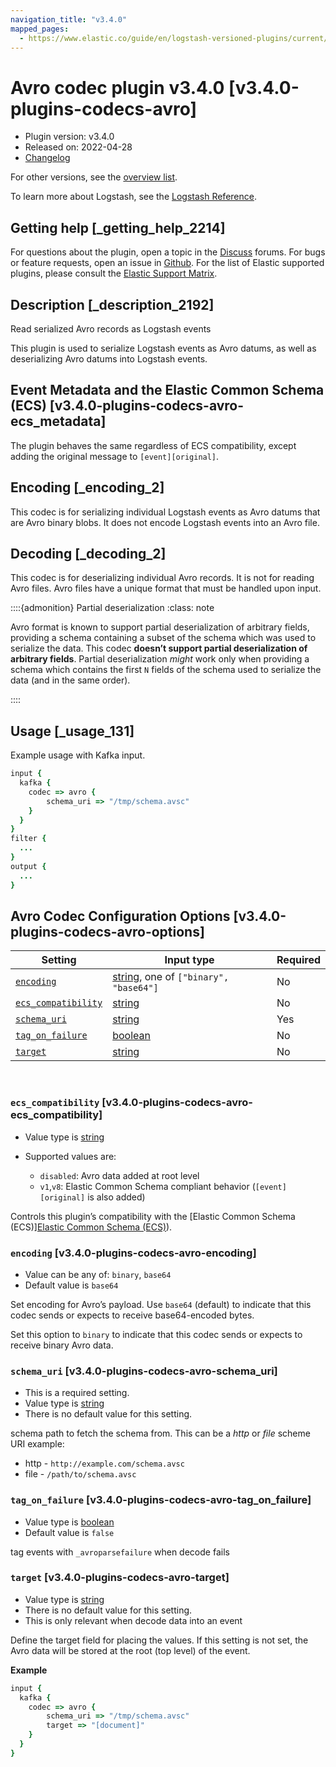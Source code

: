 ```yaml
---
navigation_title: "v3.4.0"
mapped_pages:
  - https://www.elastic.co/guide/en/logstash-versioned-plugins/current/v3.4.0-plugins-codecs-avro.html
---
```


# Avro codec plugin v3.4.0 [v3.4.0-plugins-codecs-avro]


* Plugin version: v3.4.0
* Released on: 2022-04-28
* [Changelog](https://github.com/logstash-plugins/logstash-codec-avro/blob/v3.4.0/CHANGELOG.md)

For other versions, see the [overview list](codec-avro-index.md).

To learn more about Logstash, see the [Logstash Reference](logstash://reference/index.md).

## Getting help [_getting_help_2214]

For questions about the plugin, open a topic in the [Discuss](http://discuss.elastic.co) forums. For bugs or feature requests, open an issue in [Github](https://github.com/logstash-plugins/logstash-codec-avro). For the list of Elastic supported plugins, please consult the [Elastic Support Matrix](https://www.elastic.co/support/matrix#matrix_logstash_plugins).


## Description [_description_2192]

Read serialized Avro records as Logstash events

This plugin is used to serialize Logstash events as Avro datums, as well as deserializing Avro datums into Logstash events.


## Event Metadata and the Elastic Common Schema (ECS) [v3.4.0-plugins-codecs-avro-ecs_metadata]

The plugin behaves the same regardless of ECS compatibility, except adding the original message to `[event][original]`.


## Encoding [_encoding_2]

This codec is for serializing individual Logstash events as Avro datums that are Avro binary blobs. It does not encode Logstash events into an Avro file.


## Decoding [_decoding_2]

This codec is for deserializing individual Avro records. It is not for reading Avro files. Avro files have a unique format that must be handled upon input.

::::{admonition} Partial deserialization
:class: note

Avro format is known to support partial deserialization of arbitrary fields, providing a schema containing a subset of the schema which was used to serialize the data. This codec **doesn’t support partial deserialization of arbitrary fields**. Partial deserialization *might* work only when providing a schema which contains the first `N` fields of the schema used to serialize the data (and in the same order).

::::



## Usage [_usage_131]

Example usage with Kafka input.

```ruby
input {
  kafka {
    codec => avro {
        schema_uri => "/tmp/schema.avsc"
    }
  }
}
filter {
  ...
}
output {
  ...
}
```


## Avro Codec Configuration Options [v3.4.0-plugins-codecs-avro-options]

| Setting | Input type | Required |
| --- | --- | --- |
| [`encoding`](v3-4-0-plugins-codecs-avro.md#v3.4.0-plugins-codecs-avro-encoding) | [string](logstash://reference/configuration-file-structure.md#string), one of `["binary", "base64"]` | No |
| [`ecs_compatibility`](v3-4-0-plugins-codecs-avro.md#v3.4.0-plugins-codecs-avro-ecs_compatibility) | [string](logstash://reference/configuration-file-structure.md#string) | No |
| [`schema_uri`](v3-4-0-plugins-codecs-avro.md#v3.4.0-plugins-codecs-avro-schema_uri) | [string](logstash://reference/configuration-file-structure.md#string) | Yes |
| [`tag_on_failure`](v3-4-0-plugins-codecs-avro.md#v3.4.0-plugins-codecs-avro-tag_on_failure) | [boolean](logstash://reference/configuration-file-structure.md#boolean) | No |
| [`target`](v3-4-0-plugins-codecs-avro.md#v3.4.0-plugins-codecs-avro-target) | [string](logstash://reference/configuration-file-structure.md#string) | No |

 

### `ecs_compatibility` [v3.4.0-plugins-codecs-avro-ecs_compatibility]

* Value type is [string](logstash://reference/configuration-file-structure.md#string)
* Supported values are:

    * `disabled`: Avro data added at root level
    * `v1`,`v8`: Elastic Common Schema compliant behavior (`[event][original]` is also added)


Controls this plugin’s compatibility with the [Elastic Common Schema (ECS)][Elastic Common Schema (ECS)](ecs://docs/reference/index.md)).


### `encoding` [v3.4.0-plugins-codecs-avro-encoding]

* Value can be any of: `binary`, `base64`
* Default value is `base64`

Set encoding for Avro’s payload. Use `base64` (default) to indicate that this codec sends or expects to receive base64-encoded bytes.

Set this option to `binary` to indicate that this codec sends or expects to receive binary Avro data.


### `schema_uri` [v3.4.0-plugins-codecs-avro-schema_uri]

* This is a required setting.
* Value type is [string](logstash://reference/configuration-file-structure.md#string)
* There is no default value for this setting.

schema path to fetch the schema from. This can be a *http* or *file* scheme URI example:

* http - `http://example.com/schema.avsc`
* file - `/path/to/schema.avsc`


### `tag_on_failure` [v3.4.0-plugins-codecs-avro-tag_on_failure]

* Value type is [boolean](logstash://reference/configuration-file-structure.md#boolean)
* Default value is `false`

tag events with `_avroparsefailure` when decode fails


### `target` [v3.4.0-plugins-codecs-avro-target]

* Value type is [string](logstash://reference/configuration-file-structure.md#string)
* There is no default value for this setting.
* This is only relevant when decode data into an event

Define the target field for placing the values. If this setting is not set, the Avro data will be stored at the root (top level) of the event.

**Example**

```ruby
input {
  kafka {
    codec => avro {
        schema_uri => "/tmp/schema.avsc"
        target => "[document]"
    }
  }
}
```



